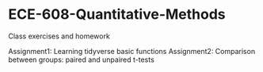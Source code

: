 # ECE-608-Quantitative-Methods
Class exercises and homework

Assignment1: Learning tidyverse basic functions
Assignment2: Comparison between groups: paired and unpaired t-tests
